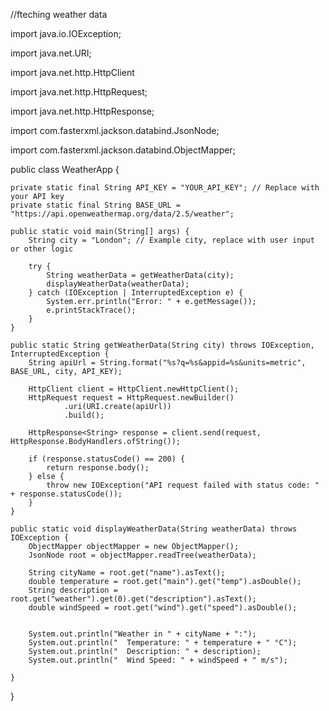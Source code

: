 //fteching weather data

import java.io.IOException;

import java.net.URI;

import java.net.http.HttpClient

import java.net.http.HttpRequest;

import java.net.http.HttpResponse;

import com.fasterxml.jackson.databind.JsonNode;

import com.fasterxml.jackson.databind.ObjectMapper;

public class WeatherApp {

    private static final String API_KEY = "YOUR_API_KEY"; // Replace with your API key
    private static final String BASE_URL = "https://api.openweathermap.org/data/2.5/weather";

    public static void main(String[] args) {
        String city = "London"; // Example city, replace with user input or other logic

        try {
            String weatherData = getWeatherData(city);
            displayWeatherData(weatherData);
        } catch (IOException | InterruptedException e) {
            System.err.println("Error: " + e.getMessage());
            e.printStackTrace();
        }
    }

    public static String getWeatherData(String city) throws IOException, InterruptedException {
        String apiUrl = String.format("%s?q=%s&appid=%s&units=metric", BASE_URL, city, API_KEY);

        HttpClient client = HttpClient.newHttpClient();
        HttpRequest request = HttpRequest.newBuilder()
                .uri(URI.create(apiUrl))
                .build();

        HttpResponse<String> response = client.send(request, HttpResponse.BodyHandlers.ofString());

        if (response.statusCode() == 200) {
            return response.body();
        } else {
            throw new IOException("API request failed with status code: " + response.statusCode());
        }
    }

    public static void displayWeatherData(String weatherData) throws IOException {
        ObjectMapper objectMapper = new ObjectMapper();
        JsonNode root = objectMapper.readTree(weatherData);

        String cityName = root.get("name").asText();
        double temperature = root.get("main").get("temp").asDouble();
        String description = root.get("weather").get(0).get("description").asText();
        double windSpeed = root.get("wind").get("speed").asDouble();


        System.out.println("Weather in " + cityName + ":");
        System.out.println("  Temperature: " + temperature + " °C");
        System.out.println("  Description: " + description);
        System.out.println("  Wind Speed: " + windSpeed + " m/s");

    }
}
